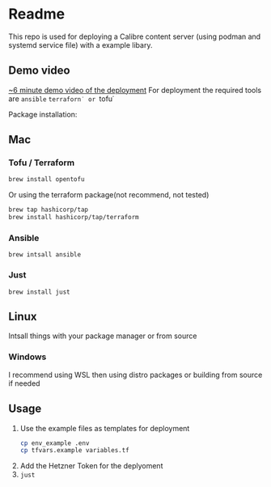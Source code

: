 # Readme

This repo is used for deploying a Calibre content server (using podman and systemd
service file) with a example libary.

## Demo video

[~6 minute demo video of the deployment](./demo/demo.webm)
For deployment the required tools are `ansible` `terraforn˙ or `tofu˙

Package installation:

## Mac

### Tofu / Terraform
```zsh
brew install opentofu
```
Or using the terraform package(not recommend, not tested)
```zsh
brew tap hashicorp/tap
brew install hashicorp/tap/terraform  
```

### Ansible
`brew intsall ansible`

### Just 
`brew install just`
## Linux

Intsall things with your package manager or from source

### Windows 

I recommend using WSL then using distro packages or building from source if
needed

## Usage

1. Use the example files as templates for deployment
   ```sh
   cp env_example .env
   cp tfvars.example variables.tf
   ```
2. Add the Hetzner Token for the deplyoment
3. `just`
